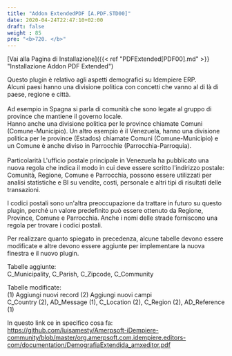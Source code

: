 ```yaml
---
title: "Addon ExtendedPDF [A.PDF.STD00]"
date: 2020-04-24T22:47:10+02:00
draft: false
weight : 85
pre: "<b>720. </b>"
---
```


[Vai alla Pagina di Installazione]({{< ref "PDFExtended[PDF00].md" >}} "Installazione Addon PDF Extended")

Questo plugin è relativo agli aspetti demografici su Idempiere ERP.<br>
Alcuni paesi hanno una divisione politica con concetti che vanno al di là di paese, regione e città.<br><br>
Ad esempio in Spagna si parla di comunità che sono legate al gruppo di province che mantiene il governo locale.<br>
Hanno anche una divisione politica per le province chiamate Comuni (Comune-Municipio).
Un altro esempio è il Venezuela, hanno una divisione politica per le province (Estados) chiamate Comuni (Comune-Municipio) e un Comune è anche diviso in Parrocchie (Parrocchia-Parroquia).<br><br>
Particolarità L'ufficio postale principale in Venezuela ha pubblicato una nuova regola che indica il modo in cui deve essere scritto l'indirizzo postale: Comunità, Regione, Comune e Parrocchia, possono essere utilizzati per analisi statistiche e BI su vendite, costi, personale e altri tipi di risultati delle transazioni.

I codici postali sono un'altra preoccupazione da trattare in futuro su questo plugin, perché un valore predefinito può essere ottenuto da Regione, Province, Comune e Parrocchia. Anche i nomi delle strade forniscono una regola per trovare i codici postali.

Per realizzare quanto spiegato in precedenza, alcune tabelle devono essere modificate e altre devono essere aggiunte per implementare la nuova finestra e il nuovo plugin.

Tabelle aggiunte:<br>
C_Municipality, C_Parish, C_Zipcode, C_Community

Tabelle modificate:<br>
(1) Aggiungi nuovi record (2) Aggiungi nuovi campi<br>
C_Country (2), AD_Message (1), C_Location (2), C_Region (2), AD_Reference (1)

In questo link ce in specifico cosa fa:<br>
 https://github.com/luisamesty/Amerpsoft-iDempiere-community/blob/master/org.amerpsoft.com.idempiere.editors-com/documentation/DemografiaExtendida_amxeditor.pdf
 
